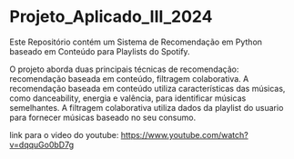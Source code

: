 # Projeto_Aplicado_III_2024

Este Repositório contém um Sistema de Recomendação em Python baseado em Conteúdo para Playlists do Spotify.

O projeto aborda duas principais técnicas de recomendação: recomendação baseada em conteúdo, filtragem colaborativa. A recomendação baseada em conteúdo utiliza características das músicas, como danceability, energia e valência, para identificar músicas semelhantes. A filtragem colaborativa utiliza dados da playlist do usuario para fornecer músicas baseado no seu consumo.

link para o video do youtube: https://www.youtube.com/watch?v=dqquGo0bD7g
